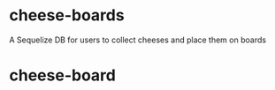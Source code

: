 # cheese-boards
A Sequelize DB for users to collect cheeses and place them on boards
# cheese-board
